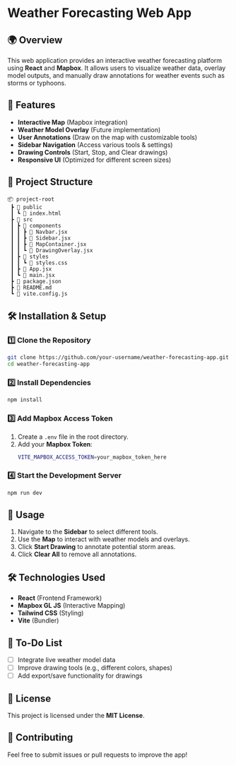 # Weather Forecasting Web App

## 🌍 Overview
This web application provides an interactive weather forecasting platform using **React** and **Mapbox**. It allows users to visualize weather data, overlay model outputs, and manually draw annotations for weather events such as storms or typhoons.

## 🚀 Features
- **Interactive Map** (Mapbox integration)
- **Weather Model Overlay** (Future implementation)
- **User Annotations** (Draw on the map with customizable tools)
- **Sidebar Navigation** (Access various tools & settings)
- **Drawing Controls** (Start, Stop, and Clear drawings)
- **Responsive UI** (Optimized for different screen sizes)

## 📂 Project Structure
```
📦 project-root
 ┣ 📂 public
 ┃ ┗ 📜 index.html
 ┣ 📂 src
 ┃ ┣ 📂 components
 ┃ ┃ ┣ 📜 Navbar.jsx
 ┃ ┃ ┣ 📜 Sidebar.jsx
 ┃ ┃ ┣ 📜 MapContainer.jsx
 ┃ ┃ ┗ 📜 DrawingOverlay.jsx
 ┃ ┣ 📂 styles
 ┃ ┃ ┗ 📜 styles.css
 ┃ ┣ 📜 App.jsx
 ┃ ┗ 📜 main.jsx
 ┣ 📜 package.json
 ┣ 📜 README.md
 ┗ 📜 vite.config.js
```

## 🛠 Installation & Setup
### 1️⃣ Clone the Repository
```sh
git clone https://github.com/your-username/weather-forecasting-app.git
cd weather-forecasting-app
```

### 2️⃣ Install Dependencies
```sh
npm install
```

### 3️⃣ Add Mapbox Access Token
1. Create a `.env` file in the root directory.
2. Add your **Mapbox Token**:
   ```sh
   VITE_MAPBOX_ACCESS_TOKEN=your_mapbox_token_here
   ```

### 4️⃣ Start the Development Server
```sh
npm run dev
```

## 🎨 Usage
1. Navigate to the **Sidebar** to select different tools.
2. Use the **Map** to interact with weather models and overlays.
3. Click **Start Drawing** to annotate potential storm areas.
4. Click **Clear All** to remove all annotations.

## 🛠 Technologies Used
- **React** (Frontend Framework)
- **Mapbox GL JS** (Interactive Mapping)
- **Tailwind CSS** (Styling)
- **Vite** (Bundler)

## 📝 To-Do List
- [ ] Integrate live weather model data
- [ ] Improve drawing tools (e.g., different colors, shapes)
- [ ] Add export/save functionality for drawings

## 📜 License
This project is licensed under the **MIT License**.

## 🙌 Contributing
Feel free to submit issues or pull requests to improve the app!
